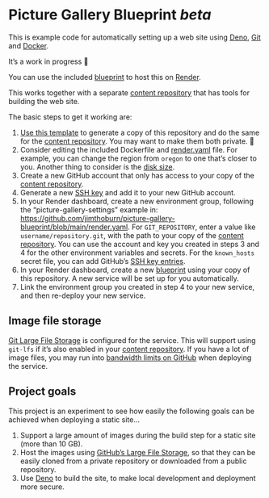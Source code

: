 # Picture Gallery Blueprint _beta_

This is example code for automatically setting up a web site using [Deno](https://deno.land), [Git](https://git-scm.com) and [Docker](https://www.docker.com).

It’s a work in progress 🚧

You can use the included [blueprint](https://render.com/docs/infrastructure-as-code) to host this on [Render](https://render.com/).

This works together with a separate [content repository](https://github.com/jimthoburn/picture-gallery) that has tools for building the web site.

The basic steps to get it working are:

1. [Use this template](https://github.com/jimthoburn/picture-gallery-blueprint/generate) to generate a copy of this repository and do the same for the [content repository](https://github.com/jimthoburn/picture-gallery). You may want to make them both private. 🔐
2. Consider editing the included Dockerfile and [render.yaml](render.yaml) file. For example, you can change the region from `oregon` to one that’s closer to you. Another thing to consider is the [disk size](https://render.com/docs/disks).
3. Create a new GitHub account that only has access to your copy of the [content repository](https://github.com/jimthoburn/picture-gallery).
4. Generate a new [SSH key](https://docs.github.com/en/authentication/connecting-to-github-with-ssh) and add it to your new GitHub account.
5. In your Render dashboard, create a new environment group, following the “picture-gallery-settings” example in: https://github.com/jimthoburn/picture-gallery-blueprint/blob/main/render.yaml. For `GIT_REPOSITORY`, enter a value like `username/repository.git`, with the path to your copy of the  [content repository](https://github.com/jimthoburn/picture-gallery). You can use the account and key you created in steps 3 and 4 for the other environment variables and secrets. For the `known_hosts` secret file, you can add GitHub’s [SSH key entries](https://docs.github.com/en/authentication/keeping-your-account-and-data-secure/githubs-ssh-key-fingerprints).
6. In your Render dashboard, create a new [blueprint](https://render.com/docs/infrastructure-as-code) using your copy of this repository. A new service will be set up for you automatically.
7. Link the environment group you created in step 4 to your new service, and then re-deploy your new service.

## Image file storage

[Git Large File Storage](https://git-lfs.github.com/) is configured for the service. This will support using `git-lfs` if it’s also enabled in your [content repository](https://github.com/jimthoburn/picture-gallery). If you have a lot of image files, you may run into [bandwidth limits on GitHub](https://docs.github.com/en/repositories/working-with-files/managing-large-files/about-storage-and-bandwidth-usage) when deploying the service.

## Project goals

This project is an experiment to see how easily the following goals can be achieved when deploying a static site…

1. Support a large amount of images during the build step for a static site (more than 10 GB).
2. Host the images using [GitHub’s Large File Storage](https://docs.github.com/en/repositories/working-with-files/managing-large-files/about-git-large-file-storage), so that they can be easily cloned from a private repository or downloaded from a public repository.
3. Use [Deno](https://deno.com) to build the site, to make local development and deployment more secure.
